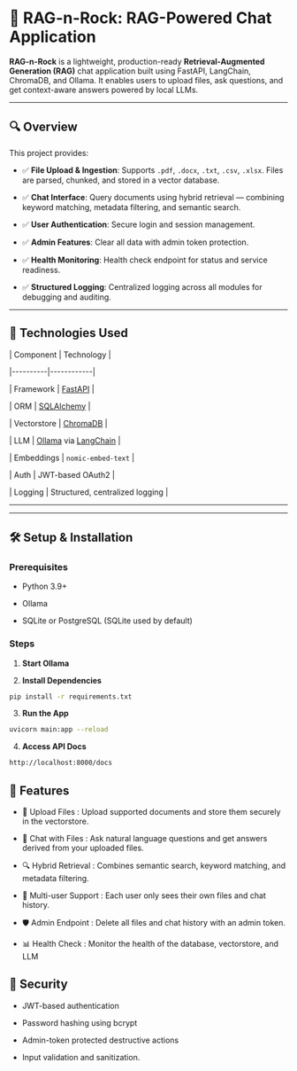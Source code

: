 
# 🎸 RAG-n-Rock: RAG-Powered Chat Application

  

**RAG-n-Rock** is a lightweight, production-ready **Retrieval-Augmented Generation (RAG)** chat application built using FastAPI, LangChain, ChromaDB, and Ollama. It enables users to upload files, ask questions, and get context-aware answers powered by local LLMs.

  

---

  

## 🔍 Overview

  

This project provides:

  

- ✅ **File Upload & Ingestion**: Supports `.pdf`, `.docx`, `.txt`, `.csv`, `.xlsx`. Files are parsed, chunked, and stored in a vector database.

- ✅ **Chat Interface**: Query documents using hybrid retrieval — combining keyword matching, metadata filtering, and semantic search.

- ✅ **User Authentication**: Secure login and session management.

- ✅ **Admin Features**: Clear all data with admin token protection.

- ✅ **Health Monitoring**: Health check endpoint for status and service readiness.

- ✅ **Structured Logging**: Centralized logging across all modules for debugging and auditing.

  

---

  

## 🧩 Technologies Used

  

| Component | Technology |

|----------|------------|

| Framework | [FastAPI](https://fastapi.tiangolo.com/) |

| ORM | [SQLAlchemy](https://www.sqlalchemy.org/) |

| Vectorstore | [ChromaDB](https://docs.trychroma.com/) |

| LLM | [Ollama](https://ollama.ai/) via [LangChain](https://python.langchain.com/) |

| Embeddings | `nomic-embed-text` |

| Auth | JWT-based OAuth2 |

| Logging | Structured, centralized logging |

  

---

---

  

## 🛠️ Setup & Installation

  

### Prerequisites

  

- Python 3.9+

- Ollama

- SQLite or PostgreSQL (SQLite used by default)

  

### Steps

  

1.  **Start Ollama**

2.  **Install Dependencies**
```bash
pip install -r requirements.txt
```
  3.  **Run the App**
```bash
uvicorn main:app --reload
```
4.  **Access API Docs**
```bash
http://localhost:8000/docs
```
  

## 🚀 Features

- 📁 Upload Files : Upload supported documents and store them securely in the vectorstore.

- 💬 Chat with Files : Ask natural language questions and get answers derived from your uploaded files.

- 🔍 Hybrid Retrieval : Combines semantic search, keyword matching, and metadata filtering.

- 👥 Multi-user Support : Each user only sees their own files and chat history.

- 🛡️ Admin Endpoint : Delete all files and chat history with an admin token.

- 📊 Health Check : Monitor the health of the database, vectorstore, and LLM

  

## 🔐 Security

- JWT-based authentication

- Password hashing using bcrypt

- Admin-token protected destructive actions

- Input validation and sanitization.